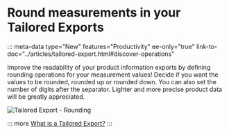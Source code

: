 # Round measurements in your Tailored Exports
::: meta-data type="New" features="Productivity" ee-only="true" link-to-doc="../articles/tailored-export.html#discover-operations"

Improve the readability of your product information exports by defining rounding operations for your measurement values! Decide if you want the values to be rounded, rounded up or rounded down. You can also set the number of digits after the separator. Lighter and more precise product data will be greatly appreciated.

![Tailored Export - Rounding](../img/TailoredExport_Operation_Rounding.png)

::: more
[What is a Tailored Export?](../articles/tailored-export.html)
:::
